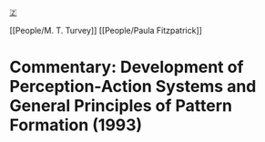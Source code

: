 [🇿](zotero://select/library/items/XY65DBSW)

[[People/M. T. Turvey]] [[People/Paula Fitzpatrick]] 
# Commentary: Development of Perception-Action Systems and General Principles of Pattern Formation (1993)

